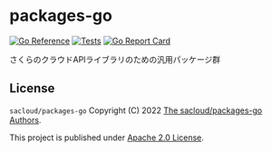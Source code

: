 # packages-go

[![Go Reference](https://pkg.go.dev/badge/github.com/sacloud/packages-go.svg)](https://pkg.go.dev/github.com/sacloud/packages-go)
[![Tests](https://github.com/sacloud/packages-go/workflows/Tests/badge.svg)](https://github.com/sacloud/packages-go/actions/workflows/tests.yaml)
[![Go Report Card](https://goreportcard.com/badge/github.com/sacloud/packages-go)](https://goreportcard.com/report/github.com/sacloud/packages-go)


さくらのクラウドAPIライブラリのための汎用パッケージ群

## License

`sacloud/packages-go` Copyright (C) 2022 [The sacloud/packages-go Authors](AUTHORS).

This project is published under [Apache 2.0 License](LICENSE.txt).
